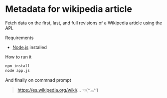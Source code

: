 # Metadata for wikipedia article

Fetch data on the first, last, and full revisions of a Wikipedia article using the API.

Requirements

- [Node.js](https://example.com) installed

How to run it
```bash
npm install
node app.js
```

And finally on commnad prompt
>https://es.wikipedia.org/wiki/... ☜(꒡⌓꒡)


